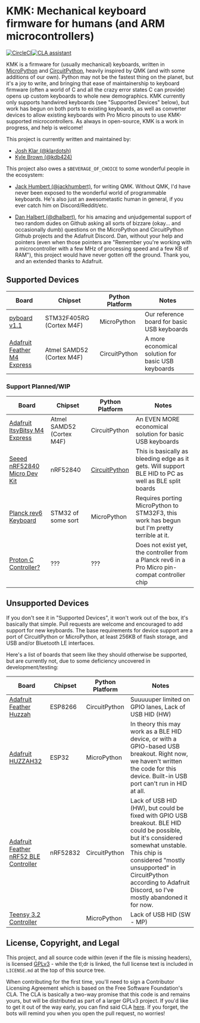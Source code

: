 # KMK: Mechanical keyboard firmware for humans (and ARM microcontrollers)

[![CircleCI](https://circleci.com/gh/KMKfw/kmk_firmware/tree/master.svg?style=svg)](https://circleci.com/gh/KMKfw/kmk_firmware/tree/master)[![CLA assistant](https://cla-assistant.io/readme/badge/KMKfw/kmk_firmware)](https://cla-assistant.io/KMKfw/kmk_firmware)

KMK is a firmware for (usually mechanical) keyboards, written in
[MicroPython](https://micropython.org/) and
[CircuitPython](https://github.com/adafruit/circuitpython), heavily inspired by
QMK (and with some additions of our own). Python may not be the fastest thing on
the planet, but it's a joy to write, and bringing that ease of maintainership to
keyboard firmware (often a world of C and all the crazy error states C can
provide) opens up custom keyboards to whole new demographics. KMK currently only
supports handwired keyboards (see "Supported Devices" below), but work has begun
on both ports to existing keyboards, as well as converter devices to allow
existing keyboards with Pro Micro pinouts to use KMK-supported microcontrollers.
As always in open-source, KMK is a work in progress, and help is welcome!

This project is currently written and maintained by:

- [Josh Klar (@klardotsh)](https://github.com/klardotsh)
- [Kyle Brown (@kdb424)](https://github.com/kdb424)

This project also owes a `$BEVERAGE_OF_CHOICE` to some wonderful people in the
ecosystem:

- [Jack Humbert (@jackhumbert)](https://jackhumbert.com/), for writing QMK.
  Without QMK, I'd have never been exposed to the wonderful world of
  programmable keyboards. He's also just an awesometastic human in general, if
  you ever catch him on Discord/Reddit/etc.

- [Dan Halbert (@dhalbert)](https://danhalbert.org/), for his amazing and
  unjudgemental support of two random dudes on Github asking all sorts of
  bizzare (okay...  and occasionally dumb) questions on the MicroPython and
  CircuitPython Github projects and the Adafruit Discord. Dan, without your help
  and pointers (even when those pointers are "Remember you're working with a
  microcontroller with a few MHz of processing speed and a few KB of RAM"), this
  project would have never gotten off the ground. Thank you, and an extended
  thanks to Adafruit.


## Supported Devices

| Board | Chipset | Python Platform | Notes |
| ----- | ------- | --------------- | ----- |
| [pyboard v1.1](https://www.adafruit.com/product/2390) | STM32F405RG (Cortex M4F) | MicroPython | Our reference board for basic USB keyboards |
| [Adafruit Feather M4 Express](https://www.adafruit.com/product/3857) | Atmel SAMD52 (Cortex M4F) | CircuitPython | A more economical solution for basic USB keyboards |

### Support Planned/WIP
| Board | Chipset | Python Platform | Notes |
| ----- | ------- | --------------- | ----- |
| [Adafruit ItsyBitsy M4 Express](https://www.adafruit.com/product/3800) | Atmel SAMD52 (Cortex M4F) | CircuitPython | An EVEN MORE economical solution for basic USB keyboards |
| [Seeed nRF52840 Micro Dev Kit](https://www.seeedstudio.com/nRF52840-Micro-Development-Kit-p-3079.html) | nRF52840 | [CircuitPython](https://github.com/KMKfw/circuitpython/tree/topic-nrf52840-mdk) | This is basically as bleeding edge as it gets. Will support BLE HID to PC as well as BLE split boards |
| [Planck rev6 Keyboard](https://olkb.com/planck) | STM32 of some sort | MicroPython | Requires porting MicroPython to STM32F3, this work has begun but I'm pretty terrible at it. |
| [Proton C Controller?](https://www.reddit.com/r/MechanicalKeyboards/comments/87cw36/render_of_the_qmk_proton_c_qmkpowered_pro_micro/) | ??? | ??? | Does not exist yet, the controller from a Planck rev6 in a Pro Micro pin-compat controller chip |


## Unsupported Devices

If you don't see it in "Supported Devices", it won't work out of the box, it's
basically that simple. Pull requests are welcome and encouraged to add support
for new keyboards. The base requirements for device support are a port of
CircuitPython or MicroPython, at least 256KB of flash storage, and USB and/or 
Bluetooth LE interfaces.

Here's a list of boards that seem like they should otherwise be supported, but
are currently not, due to some deficiency uncovered in development/testing:

| Board | Chipset | Python Platform | Notes |
| ----- | ------- | --------------- | ------------------ |
| [Adafruit Feather Huzzah](https://www.adafruit.com/product/2821) | ESP8266 | CircuitPython | Suuuuuper limited on GPIO lanes, Lack of USB HID (HW) |
| [Adafruit HUZZAH32](https://www.adafruit.com/product/3405) | ESP32 | MicroPython | In theory this may work as a BLE HID device, or with a GPIO-based USB breakout. Right now, we haven't written the code for this device. Built-in USB port can't run in HID at all. |
| [Adafruit Feather nRF52 BLE Controller](https://www.adafruit.com/product/3406) | nRF52832 | CircuitPython | Lack of USB HID (HW), but could be fixed with GPIO USB breakout. BLE HID could be possible, but it's considered somewhat unstable. This chip is considered "mostly unsupported" in CircuitPython according to Adafruit Discord, so I've mostly abandoned it for now. |
| [Teensy 3.2 Controller](https://www.adafruit.com/product/2756) | | MicroPython | Lack of USB HID (SW - MP) |


## License, Copyright, and Legal

This project, and all source code within (even if the file is missing headers),
is licensed
[GPLv3](https://tldrlegal.com/license/gnu-general-public-license-v3-(gpl-3)) -
while the tl;dr is linked, the full license text is included in `LICENSE.md` at
the top of this source tree.

When contributing for the first time, you'll need to sign a Contributor
Licensing Agreement which is based on the Free Software Foundation's CLA. The
CLA is basically a two-way promise that this code is and remains yours, but will
be distributed as part of a larger GPLv3 project. If you'd like to get it out of
the way early, you can find said CLA [here](
https://cla-assistant.io/kmkfw/kmk_firmware). If you forget, the bots will
remind you when you open the pull request, no worries!
